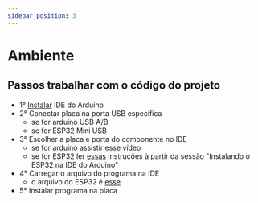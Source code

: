 ```yaml
---
sidebar_position: 3
---
```


# Ambiente

<!-- <video width="320" height="240" controls>
  <source src="/mp4/demo_prototipo.mp4" type="video/mp4"/>
  Your browser does not support the video tag.
</video> -->

## Passos trabalhar com o código do projeto ##
- 1° [Instalar](https://www.arduino.cc/en/software) IDE do Arduíno 
- 2° Conectar placa na porta USB específica 
  - se for arduino USB A/B 
  - se for ESP32 Mini USB 
- 3° Escolher a placa e porta do componente no IDE 
  - se for arduino assistir [esse](https://www.youtube.com/watch?v=1jpBmpTPWH8) vídeo
  - se for ESP32 ler [essas](https://blog.eletrogate.com/conhecendo-o-esp32-usando-arduino-ide-2/) instruções à partir da sessão "Instalando o ESP32 na IDE do Arduino"
- 4° Carregar o arquivo do programa na IDE
  - o arquivo do ESP32 é [esse](https://google.com) 
- 5° Instalar programa na placa